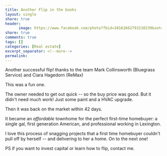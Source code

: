 ```yaml
--- 
title: Another Flip in the books
layout: single
share: true
header:
      image: https://www.facebook.com/photo?fbid=10162662793210239&set=a.224212080238
share: true
comments: true
tags: []
categories: [Real estate]
excerpt_separator: <!--more-->
permalink: 
---
```


Another successful flip! thanks to the team Mark Collinsworth (Bluegrass Service) and Ciara Hagedorn (ReMax)

This was a fun one. 

The owner needed to get out quick -- so the buy price was good. But it didn't need much work! Just some paint and a HVAC upgrade. 

Then it was back on the market within 42 days. 

It became an *affordable* townhome for the perfect first-time homebuyer: a single gal, first generation American, and professional working in Lexington. 

I love this process of snagging projects that a first time homebuyer couldn't pull off by herself -- and delivering to her a home. On to the next one! 

PS if you want to invest capital or learn how to flip, contact me.